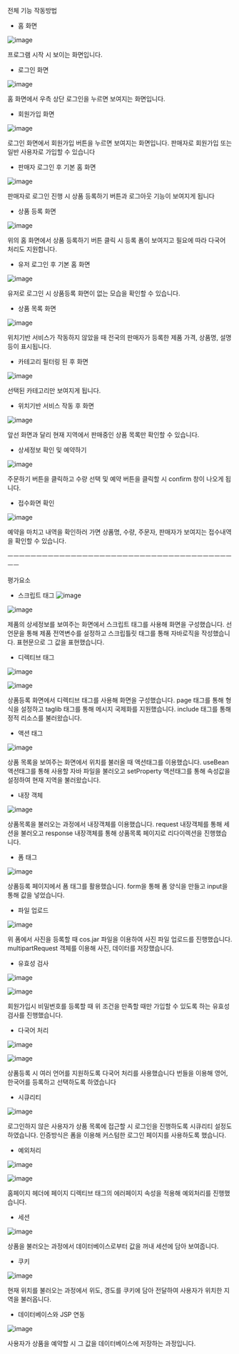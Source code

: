 전체 기능 작동방법 

- 홈 화면

![image](https://user-images.githubusercontent.com/82079111/204091813-a0bd05b0-a487-4cdb-81cf-cfe9cf902ad2.png)


프로그램 시작 시 보이는 화면입니다.

- 로그인 화면

![image](https://user-images.githubusercontent.com/82079111/204091815-b0925831-66b6-44de-a831-e256d18aa901.png)


홈 화면에서 우측 상단 로그인을 누르면 보여지는 화면입니다.

- 회원가입 화면

![image](https://user-images.githubusercontent.com/82079111/204091818-01c3bc15-23a6-45b9-bc33-c062486526ea.png)



로그인 화면에서 회원가입 버튼을 누르면 보여지는 화면입니다. 
판매자로 회원가입 또는 일반 사용자로 가입할 수 있습니다 

- 판매자 로그인 후 기본 홈 화면


![image](https://user-images.githubusercontent.com/82079111/204091823-288be39e-1357-4026-9fac-7524437a4a1e.png)



판매자로 로그인 진행 시 상품 등록하기 버튼과 로그아웃 기능이 보여지게 됩니다





- 상품 등록 화면


![image](https://user-images.githubusercontent.com/82079111/204091832-5047cf12-c2b9-43dd-b53c-04db93f13985.png)

 
위의 홈 화면에서 상품 등록하기 버튼 클릭 시 등록 폼이 보여지고 필요에 따라 다국어 처리도 지원합니다. 









- 유저 로그인 후 기본 홈 화면


![image](https://user-images.githubusercontent.com/82079111/204091839-4d95193d-733d-4028-9f29-e3f64214818d.png)



유저로 로그인 시 상품등록 화면이 없는 모습을 확인할 수 있습니다.

- 상품 목록 화면


![image](https://user-images.githubusercontent.com/82079111/204091848-d6e50096-770e-40bb-bec5-5d15f0c10b34.png)



위치기반 서비스가 작동하지 않았을 때 전국의 판매자가 등록한 제품 가격, 상품명, 설명 등이 
표시됩니다.




- 카테고리 필터링 된 후 화면


![image](https://user-images.githubusercontent.com/82079111/204091850-82ee7b23-5375-43d8-9c15-4df0af6520c6.png)



선택된 카테고리만 보여지게 됩니다.

- 위치기반 서비스 작동 후 화면


![image](https://user-images.githubusercontent.com/82079111/204091854-273a1b35-f766-4532-aec4-42aa222fb9fb.png)




앞선 화면과 달리 현재 지역에서 판매중인 상품 목록만 확인할 수 있습니다.

- 상세정보 확인 및 예약하기


![image](https://user-images.githubusercontent.com/82079111/204091860-b29c8c64-d293-47c1-a8b2-5c8dfb68fc36.png)



주문하기 버튼을 클릭하고 수량 선택 및 예약 버튼을 클릭할 시 confirm 창이 나오게 됩니다.

- 접수화면 확인


![image](https://user-images.githubusercontent.com/82079111/204091870-420e132b-96fe-4bc0-93b4-931d5218599c.png)

예약을 마치고 내역을 확인하러 가면 상품명, 수량, 주문자, 판매자가 보여지는 접수내역을 
확인할 수 있습니다. 

ㅡㅡㅡㅡㅡㅡㅡㅡㅡㅡㅡㅡㅡㅡㅡㅡㅡㅡㅡㅡㅡㅡㅡㅡㅡㅡㅡㅡㅡㅡㅡㅡㅡㅡㅡㅡㅡㅡㅡㅡㅡ

평가요소

- 스크립트 태그
![image](https://user-images.githubusercontent.com/82079111/204092047-3c3b207b-4af4-4c99-b9e6-b4392d8e439a.png)

![image](https://user-images.githubusercontent.com/82079111/204092046-a987631f-1441-45ae-a160-0dd768776f4e.png)



제품의 상세정보를 보여주는 화면에서 스크립트 태그를 사용해 화면을 구성했습니다.
선언문을 통해 제품 전역변수를 설정하고 스크립틀릿 태그를 통해 자바로직을 작성했습니다. 
표현문으로 그 값을 표현했습니다.

- 디렉티브 태그 


![image](https://user-images.githubusercontent.com/82079111/204092044-4f1f3a78-6862-4fe3-a4b2-7c67b16f5c70.png)


![image](https://user-images.githubusercontent.com/82079111/204092040-c0e10d1e-a8c7-4747-88c7-23d42f2e85c9.png)



상품등록 화면에서 디렉티브 태그를 사용해 화면을 구성했습니다. 
page 태그를 통해 형식을 설정하고 taglib 태그를 통해 메시지 국제화를 지원했습니다.
include 태그를 통해 정적 리소스를 불러왔습니다.  

- 액션 태그


![image](https://user-images.githubusercontent.com/82079111/204092037-163a3513-b17f-4f0d-a2f9-c54322294286.png)


상품 목록을 보여주는 화면에서 위치를 불러올 때 액션태그를 이용했습니다. 
useBean 액션태그를 통해 사용할 자바 파일을 불러오고 
setProperty 액션태그를 통해 속성값을 설정하여 현재 지역을 불러왔습니다.

- 내장 객체 


![image](https://user-images.githubusercontent.com/82079111/204092033-230a6cde-e47f-4557-8150-913e34bec1ae.png)


상품목록을 불러오는 과정에서 내장객체를 이용했습니다.
request 내장객체를 통해 세션을 불러오고 
response 내장객체를 통해 상품목록 페이지로 리다이렉션을 진행했습니다.











- 폼 태그


![image](https://user-images.githubusercontent.com/82079111/204092031-335f5a34-67b2-4345-8c12-5a730df9b4d2.png)


상품등록 페이지에서 폼 태그를 활용했습니다.
form을 통해 폼 양식을 만들고 input을 통해 값을 넣었습니다.


- 파일 업로드 


![image](https://user-images.githubusercontent.com/82079111/204092026-48ac8b90-9cda-4f0c-8887-f61283903e8d.png)


위 폼에서 사진을 등록할 때 cos.jar 파일을 이용하여 사진 파일 업로드를 진행했습니다. 
multipartRequest 객체를 이용해 사진, 데이터를 저장했습니다.




- 유효성 검사


![image](https://user-images.githubusercontent.com/82079111/204092015-da14ab5a-243e-44d1-a3c6-b5ae93c102d0.png)


![image](https://user-images.githubusercontent.com/82079111/204092014-45c681ce-654c-4475-82ba-c6e0a91bda08.png)







회원가입시 비밀번호를 등록할 때 위 조건을 만족할 때만 가입할 수 있도록 하는 
유효성 검사를 진행했습니다. 






- 다국어 처리


![image](https://user-images.githubusercontent.com/82079111/204092009-185d2ff1-1f32-4d1a-9e67-3dc7fb040f53.png)


![image](https://user-images.githubusercontent.com/82079111/204092008-c715e904-9ab4-4724-9919-43fb44a4822c.png)



상품등록 시 여러 언어를 지원하도록 다국어 처리를 사용했습니다
번들을 이용해 영어, 한국어를 등록하고 선택하도록 하였습니다 








- 시큐리티


![image](https://user-images.githubusercontent.com/82079111/204092001-3c4fcfa7-eb92-47af-88cb-e575a6a640f8.png)


로그인하지 않은 사용자가 상품 목록에 접근할 시 
로그인을 진행하도록 시큐리티 설정도 하였습니다.
인증방식은 폼을 이용해 커스텀한 로그인 페이지를 사용하도록 했습니다.

- 예외처리


![image](https://user-images.githubusercontent.com/82079111/204091995-a222ec50-6f14-442b-a142-0691385bf3a2.png)


![image](https://user-images.githubusercontent.com/82079111/204091987-0b7cfae4-6007-4449-a2b7-71a1a30a5b90.png)



홈페이지 헤더에 페이지 디렉티브 태그의 에러페이지 속성을 적용해 예외처리를 진행했습니다. 


- 세션


![image](https://user-images.githubusercontent.com/82079111/204091983-18854b60-bddf-44ab-afdd-0c8802c66a10.png)


상품을 불러오는 과정에서 데이터베이스로부터 값을 꺼내 세션에 담아 보여줍니다. 

- 쿠키


![image](https://user-images.githubusercontent.com/82079111/204091980-7ed7886e-92b3-49d0-bfc5-1854ff42ee0f.png)


현재 위치를 불러오는 과정에서 위도, 경도를 쿠키에 담아 전달하여 사용자가 위치한 지역을 불러옵니다. 











- 데이터베이스와 JSP 연동


![image](https://user-images.githubusercontent.com/82079111/204091975-a6b03c7d-70c9-4f1b-a5da-79e9b829e398.png)



사용자가 상품을 예약할 시 그 값을 데이터베이스에 저장하는 과정입니다. 
